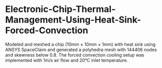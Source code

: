 # Electronic-Chip-Thermal-Management-Using-Heat-Sink-Forced-Convection
Modeled and meshed a chip (10mm × 10mm × 1mm) with heat sink using ANSYS SpaceClaim and generated a polyhedra mesh with 144406 nodes and skewness below 0.8. The forced convection cooling setup was implemented with 1m/s air flow and 20°C inlet temperature.
